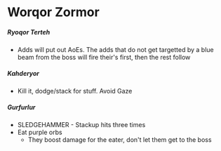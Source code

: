 # Worqor Zormor

##### Ryoqor Terteh

- Adds will put out AoEs. The adds that do not get targetted by a blue beam from the boss will fire their's first, then the rest follow

##### Kahderyor

- Kill it, dodge/stack for stuff. Avoid Gaze

##### Gurfurlur

- SLEDGEHAMMER - Stackup hits three times
- Eat purple orbs
  - They boost damage for the eater, don't let them get to the boss
